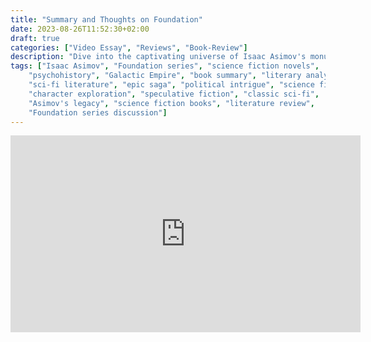 ```yaml
---
title: "Summary and Thoughts on Foundation"
date: 2023-08-26T11:52:30+02:00
draft: true
categories: ["Video Essay", "Reviews", "Book-Review"]
description: "Dive into the captivating universe of Isaac Asimov's monumental literary work, the 'Foundation' series. In this video, we provide a comprehensive summary and thought-provoking analysis of all seven novels that make up this iconic science fiction saga. From the rise of Hari Seldon's psychohistory to the intricate web of political intrigue spanning galaxies, join us as we journey through the ages of the Galactic Empire's collapse and the subsequent quest for knowledge and power. Whether you're a seasoned fan or a newcomer to Asimov's universe, this video offers a fresh perspective on the series' themes, characters, and lasting impact on the genre."
tags: ["Isaac Asimov", "Foundation series", "science fiction novels",
    "psychohistory", "Galactic Empire", "book summary", "literary analysis",
    "sci-fi literature", "epic saga", "political intrigue", "science fiction fandom",
    "character exploration", "speculative fiction", "classic sci-fi",
    "Asimov's legacy", "science fiction books", "literature review",
    "Foundation series discussion"]
---
```



<iframe width="560" height="315" src="https://www.youtube-nocookie.com/embed/q1NouvPulTE?si=GY2B-uxNaY_UXDXu" title="YouTube video player" frameborder="0" allow="accelerometer; autoplay; clipboard-write; encrypted-media; gyroscope; picture-in-picture; web-share" allowfullscreen></iframe>
